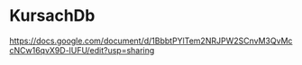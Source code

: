 # KursachDb
https://docs.google.com/document/d/1BbbtPYlTem2NRJPW2SCnvM3QvMccNCw16qvX9D-lUFU/edit?usp=sharing
